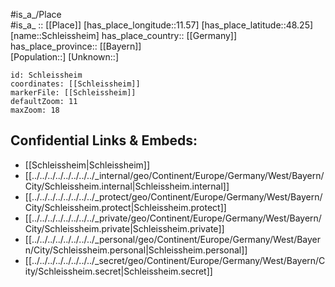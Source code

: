 ﻿---
location: [48.25,11.57] 
mapzoom: [7,12] 
mapmarker: city 
type: City
tags:
- geo/City


SpocWebEntityId: 34031
isDeleted: false
confidential: public

---
#is_a_/Place  
#is_a_ :: [[Place]] 
[has_place_longitude::11.57] 
[has_place_latitude::48.25] 
[name::Schleissheim] 
has_place_country:: [[Germany]]  
has_place_province:: [[Bayern]]  
[Population::] 
[Unknown::] 


```leaflet
id: Schleissheim
coordinates: [[Schleissheim]] 
markerFile: [[Schleissheim]] 
defaultZoom: 11 
maxZoom: 18
```


## Confidential Links & Embeds: 
- [[Schleissheim|Schleissheim]]  
- [[../../../../../../../../_internal/geo/Continent/Europe/Germany/West/Bayern/City/Schleissheim.internal|Schleissheim.internal]] 
- [[../../../../../../../../_protect/geo/Continent/Europe/Germany/West/Bayern/City/Schleissheim.protect|Schleissheim.protect]] 
- [[../../../../../../../../_private/geo/Continent/Europe/Germany/West/Bayern/City/Schleissheim.private|Schleissheim.private]] 
- [[../../../../../../../../_personal/geo/Continent/Europe/Germany/West/Bayern/City/Schleissheim.personal|Schleissheim.personal]] 
- [[../../../../../../../../_secret/geo/Continent/Europe/Germany/West/Bayern/City/Schleissheim.secret|Schleissheim.secret]] 
